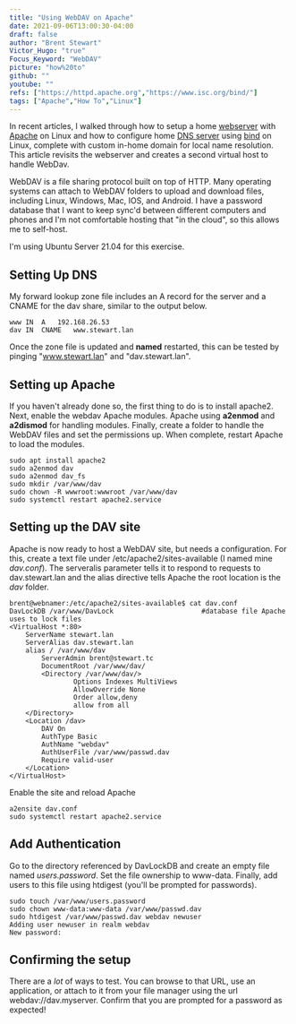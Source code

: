 ```yaml
---
title: "Using WebDAV on Apache"
date: 2021-09-06T13:00:30-04:00
draft: false
author: "Brent Stewart"
Victor_Hugo: "true"
Focus_Keyword: "WebDAV"
picture: "how%20to"
github: ""
youtube: ""
refs: ["https://httpd.apache.org","https://www.isc.org/bind/"]
tags: ["Apache","How To","Linux"]
---
```

In recent articles, I walked through how to setup a home [webserver](/210830_apache) with [Apache](https://httpd.apache.org) on Linux and how to configure home [DNS server](/210831_dnsonubuntu) using [bind](https://www.isc.org/bind/) on Linux, complete with custom in-home domain for local name resolution.  This article revisits the webserver and creates a second virtual host to handle WebDav.

WebDAV is a file sharing protocol built on top of HTTP.  Many operating systems can attach to WebDAV folders to upload and download files, including Linux, Windows, Mac, IOS, and Android.  I have a password database that I want to keep sync'd between different computers and phones and I'm not comfortable hosting that "in the cloud", so this allows me to self-host.

I'm using Ubuntu Server 21.04 for this exercise.

## Setting Up DNS
My forward lookup zone file includes an A record for the server and a CNAME for the dav share, similar to the output below.

    www IN  A   192.168.26.53
    dav IN  CNAME   www.stewart.lan

Once the zone file is updated and __named__ restarted, this can be tested by pinging "www.stewart.lan" and "dav.stewart.lan".

## Setting up Apache
If you haven't already done so, the first thing to do is to install apache2.  Next, enable the webdav Apache modules.  Apache using __a2enmod__ and __a2dismod__ for handling modules.  Finally, create a folder to handle the WebDAV files and set the permissions up.  When complete, restart Apache to load the modules.

    sudo apt install apache2
    sudo a2enmod dav
    sudo a2enmod dav_fs
    sudo mkdir /var/www/dav
    sudo chown -R wwwroot:wwwroot /var/www/dav
    sudo systemctl restart apache2.service

## Setting up the DAV site
Apache is now ready to host a WebDAV site, but needs a configuration.  For this, create a text file under /etc/apache2/sites-available (I named mine _dav.conf_).  The serveralis parameter tells it to respond to requests to dav.stewart.lan and the alias directive tells Apache the root location is the _dav_ folder.


    brent@webnamer:/etc/apache2/sites-available$ cat dav.conf 
    DavLockDB /var/www/DavLock                      #database file Apache uses to lock files
    <VirtualHost *:80>
        ServerName stewart.lan
        ServerAlias dav.stewart.lan
        alias / /var/www/dav
            ServerAdmin brent@stewart.tc
            DocumentRoot /var/www/dav/
            <Directory /var/www/dav/>
                    Options Indexes MultiViews
                    AllowOverride None
                    Order allow,deny
                    allow from all
        </Directory>
        <Location /dav>
            DAV On
            AuthType Basic
            AuthName "webdav"
            AuthUserFile /var/www/passwd.dav
            Require valid-user
        </Location>
    </VirtualHost>

Enable the site and reload Apache

    a2ensite dav.conf
    sudo systemctl restart apache2.service

## Add Authentication
Go to the directory referenced by DavLockDB and create an empty file named _users.password_.  Set the file ownership to www-data.  Finally, add users to this file using htdigest (you'll be prompted for passwords).

    sudo touch /var/www/users.password
    sudo chown www-data:www-data /var/www/passwd.dav
    sudo htdigest /var/www/passwd.dav webdav newuser
    Adding user newuser in realm webdav
    New password:

## Confirming the setup
There are a _lot_ of ways to test.  You can browse to that URL, use an application, or attach to it from your file manager using the url webdav://dav.myserver.  Confirm that you are prompted for a password as expected!